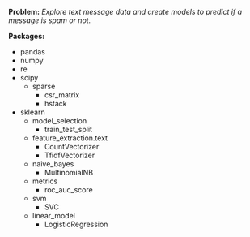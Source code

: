 **Problem:** *Explore text message data and create models to predict if a message is spam or not.*

**Packages:**
  * pandas
  * numpy
  * re
  * scipy
    * sparse
      * csr_matrix
      * hstack
  * sklearn
    * model_selection
      * train_test_split
    * feature_extraction.text
      * CountVectorizer
      * TfidfVectorizer
    * naive_bayes
      * MultinomialNB
    * metrics
      * roc_auc_score
    * svm
      * SVC
    * linear_model
      * LogisticRegression
